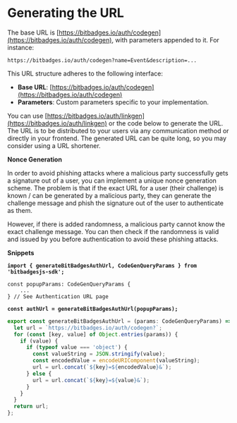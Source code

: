 # Generating the URL

The base URL is [https://bitbadges.io/auth/codegen](https://bitbadges.io/auth/codegen), with parameters appended to it. For instance:

```vbnet
https://bitbadges.io/auth/codegen?name=Event&description=...
```

This URL structure adheres to the following interface:

* **Base URL**: [https://bitbadges.io/auth/codegen](https://bitbadges.io/auth/codegen)
* **Parameters**: Custom parameters specific to your implementation.

You can use [https://bitbadges.io/auth/linkgen](https://bitbadges.io/auth/linkgen) or the code below to generate the URL. The URL is to be distributed to your users via any communication method or directly in your frontend. The generated URL can be quite long, so you may consider using a URL shortener.

**Nonce Generation**

In order to avoid phishing attacks where a malicious party successfully gets a signature out of a user, you can implement a unique nonce generation scheme. The problem is that if the exact URL for a user (their challenge) is known / can be generated by a malicious party, they can generate the challenge message and phish the signature out of the user to authenticate as them.

However, if there is added randomness, a malicious party cannot know the exact challenge message. You can then check if the randomness is valid and issued by you before authentication to avoid these phishing attacks.

**Snippets**

<pre class="language-typescript"><code class="lang-typescript"><strong>import { generateBitBadgesAuthUrl, CodeGenQueryParams } from 'bitbadgesjs-sdk';
</strong>
const popupParams: CodeGenQueryParams {
    ...
} // See Authentication URL page

<strong>const authUrl = generateBitBadgesAuthUrl(popupParams);
</strong></code></pre>

```typescript
export const generateBitBadgesAuthUrl = (params: CodeGenQueryParams) => {
  let url = `https://bitbadges.io/auth/codegen?`;
  for (const [key, value] of Object.entries(params)) {
    if (value) {
      if (typeof value === 'object') {
        const valueString = JSON.stringify(value);
        const encodedValue = encodeURIComponent(valueString);
        url = url.concat(`${key}=${encodedValue}&`);
      } else {
        url = url.concat(`${key}=${value}&`);
      }
    }
  }
  return url;
};

```

